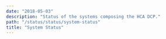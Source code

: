 ```yaml
---
date: "2018-05-03"
description: "Status of the systems composing the HCA DCP."
path: "/status/status/system-status"
title: "System Status"
---
```


<system-status/>
